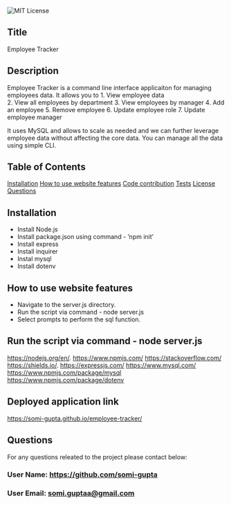 ![MIT License](https://img.shields.io/badge/license-MIT-green?raw=true)  

## Title 
Employee Tracker

## Description 
Employee Tracker is a command line interface applicaiton for managing employees data. It allows you to 
    1. View employee data        
    2. View all employees by department
    3. View employees by manager
    4. Add an employee
    5. Remove employee
    6. Update employee role
    7. Update employee manager
      
It uses MySQL and allows to scale as needed and we can further leverage employee data without affecting the core data. You can manage all the data using simple CLI.

## Table of Contents
[Installation](#installation)
[How to use website features](#how-to-use-website-features)
[Code contribution](#code-contribution)
[Tests](#tests)
[License](#license)
[Questions](#questions)

## Installation
- Install Node.js  
- Install package.json using command - ’npm init’
- Install express
- Install inquirer
- Instal mysql
- Install dotenv

## How to use website features
- Navigate to the server.js directory.
- Run the script via command - node server.js
- Select prompts to perform the sql function.

## Run the script via command - node server.js
https://nodejs.org/en/.
https://www.npmjs.com/
https://stackoverflow.com/
https://shields.io/.
https://expressjs.com/
https://www.mysql.com/
https://www.npmjs.com/package/mysql
https://www.npmjs.com/package/dotenv

## Deployed application link
https://somi-gupta.github.io/employee-tracker/

## Questions
For any questions releated to the project please contact below:
### User Name: https://github.com/somi-gupta
### User Email: somi.guptaa@gmail.com

